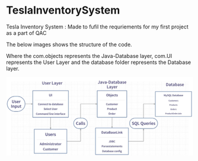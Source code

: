 # TeslaInventorySystem
Tesla Inventory System : Made to fufil the requriements for my first project as a part of QAC

The below images shows the structure of the code.

Where the com.objects represents the Java-Database layer, com.UI represents the User Layer and the database folder represents the Database layer.

![Image of codeflow](https://github.com/premalnayee/TeslaInventorySystem/blob/master/Code%20flow.png)
